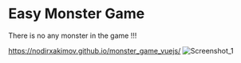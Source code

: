 # Easy Monster Game
There is no any monster in the game !!!

https://nodirxakimov.github.io/monster_game_vuejs/
![Screenshot_1](https://user-images.githubusercontent.com/36696948/126344907-8c98f473-95db-4668-9102-cd87a0d31b9b.png)

